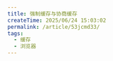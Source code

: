 ```yaml
---
title: 强制缓存与协商缓存
createTime: 2025/06/24 15:03:02
permalink: /article/53jcmd33/
tags:
  - 缓存
  - 浏览器
---
```

